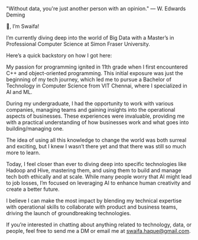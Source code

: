 "Without data, you're just another person with an opinion." — W. Edwards Deming

👋, I’m Swaifa!

I’m currently diving deep into the world of Big Data with a Master’s in Professional Computer Science at Simon Fraser University. 

Here’s a quick backstory on how I got here:

My passion for programming ignited in 11th grade when I first encountered C++ and object-oriented programming. This initial exposure was just the beginning of my tech journey, which led me to pursue a Bachelor of Technology in Computer Science from VIT Chennai, where I specialized in AI and ML. 

During my undergraduate, I had the opportunity to work with various companies, managing teams and gaining insights into the operational aspects of businesses. These experiences were invaluable, providing me with a practical understanding of how businesses work and what goes into building/managing one.

The idea of using all this knowledge to change the world was both surreal and exciting, but I knew I wasn’t there yet and that there was still so much more to learn.

Today, I feel closer than ever to diving deep into specific technologies like Hadoop and Hive, mastering them, and using them to build and manage tech both ethically and at scale. While many people worry that AI might lead to job losses, I’m focused on leveraging AI to enhance human creativity and create a better future.

I believe I can make the most impact by blending my technical expertise with operational skills to collaborate with product and business teams, driving the launch of groundbreaking technologies.

If you’re interested in chatting about anything related to technology, data, or people, feel free to send me a DM or email me at swaifa.haque@gmail.com.
